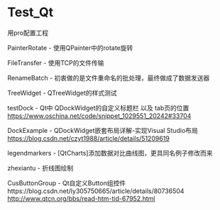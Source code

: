 # Test_Qt
用pro配置工程

PainterRotate - 使用QPainter中的rotate旋转

FileTransfer - 使用TCP的文件传输

RenameBatch - 初衷做的是文件重命名的批处理，最终做成了数据发送器

TreeWidget - QTreeWidget的样式测试

testDock - Qt中 QDockWidget的自定义标题栏 以及 tab页的位置 https://www.oschina.net/code/snippet_1029551_20242#33704

DockExample - QDockWidget嵌套布局详解-实现Visual Studio布局 https://blog.csdn.net/czyt1988/article/details/51209619

legendmarkers - [QtCharts]添加数据对比曲线图，更具同名例子修改而来

zhexiantu - 折线图绘制

CusButtonGroup - Qt自定义Button组控件https://blog.csdn.net/ly305750665/article/details/80736504 http://www.qtcn.org/bbs/read-htm-tid-67952.html
